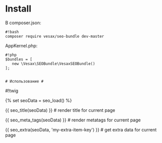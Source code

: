 # Install
В composer.json:

```
#!bash
composer require vesax/seo-bundle dev-master

```

AppKernel.php:

```
#!php
$bundles = [
   new \Vesax\SEOBundle\VesaxSEOBundle()
];


# Использование #

```
#!twig

{% set seoData = seo_load() %}

{{ seo_title(seoData) }} # render title for current page

{{ seo_meta_tags(seoData) }} # render metatags for current page

{{ seo_extra(seoData, 'my-extra-item-key') }} # get extra data for current page

```
